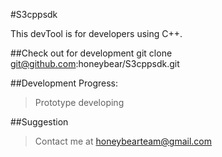 #S3cppsdk

This devTool is for developers using C++.

##Check out for development
    git clone git@github.com:honeybear/S3cppsdk.git

##Development Progress:
>Prototype developing

##Suggestion
>Contact me at honeybearteam@gmail.com